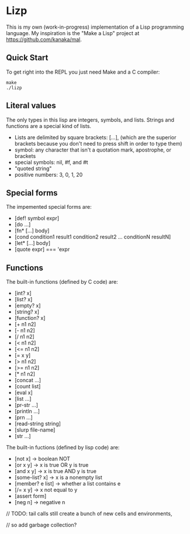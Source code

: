 # Lizp

This is my own (work-in-progress) implementation of a Lisp programming language. My inspiration is the "Make a Lisp" project at https://github.com/kanaka/mal.

## Quick Start

To get right into the REPL you just need Make and a C compiler:

```shell
make
./lizp
```

## Literal values

The only types in this lisp are integers, symbols, and lists. Strings and functions are a special kind of lists.

* Lists are delimited by square brackets: [...], (which are the superior brackets because you don't need to press shift in order to type them)
* symbol: any character that isn't a quotation mark, apostrophe, or brackets
* special symbols: nil, #f, and #t
* "quoted string"
* positive numbers: 3, 0, 1, 20

## Special forms

The impemented special forms are:

* [def! symbol expr]
* [do ...]
* [fn\* [...] body]
* [cond condition1 result1 condition2 result2 ... conditionN resultN]
* [let\* [...] body]
* [quote expr] === 'expr

## Functions

The built-in functions (defined by C code) are:

* [int? x]
* [list? x]
* [empty? x]
* [string? x]
* [function? x]
* [+ n1 n2]
* [- n1 n2]
* [/ n1 n2]
* [< n1 n2]
* [<= n1 n2]
* [= x y]
* [> n1 n2]
* [>= n1 n2]
* [\* n1 n2]
* [concat ...]
* [count list]
* [eval x]
* [list ...]
* [pr-str ...]
* [println ...]
* [prn ...]
* [read-string string]
* [slurp file-name]
* [str ...]

The built-in fuctions (defined by lisp code) are:
* [not x] -> boolean NOT
* [or x y] -> x is true OR y is true
* [and x y] -> x is true AND y is true
* [some-list? x] -> x is a nonempty list
* [member? e list] -> whether a list contains e
* [/= x y] -> x not equal to y
* [assert form]
* [neg n] -> negative n

// TODO: tail calls still create a bunch of new cells and environments,

//       so add garbage collection?

